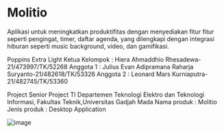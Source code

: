 # Molitio
Aplikasi untuk meningkatkan produktifitas dengan menyediakan fitur fitur seperti pengingat, timer, daftar agenda, yang dilengkapi dengan integrasi hiburan seperti music background, video, dan gamifikasi.

Poppins Extra Light
Ketua Kelompok : Hiera Ahmaddhio Rhesadewa-21/473997/TK/52268
Anggota 1 : Julius Evan Adipramana Raharja Suryanto-21/482618/TK/53326
Anggota 2 : Leonard Mars Kurniaputra-21/482745/TK/53360


Project Senior Project TI
Departemen Teknologi Elektro dan Teknologi Informasi, Fakultas Teknik,Universitas Gadjah Mada
Nama produk                   : Molitio
Jenis produk                  : Desktop Application

![image](https://github.com/jearsevan101/Molitio/assets/111979263/91b83c47-8196-4c0e-a2ad-137c23a1c8ad)

